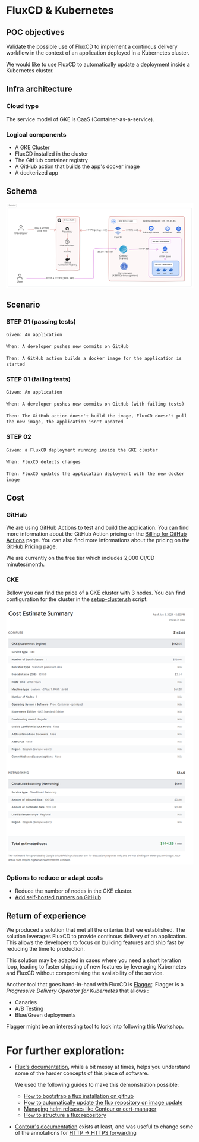 # FluxCD & Kubernetes

## POC objectives

Validate the possible use of FluxCD to implement a continous delivery workflow in the context of an application deployed in a Kubernetes cluster.

We would like to use FluxCD to automatically update a deployment inside a Kubernetes cluster.

## Infra architecture

### Cloud type

The service model of GKE is CaaS (Container-as-a-service).

### Logical components

- A GKE Cluster
- FluxCD installed in the cluster
- The GitHub container registry
- A GitHub action that builds the app's docker image
- A dockerized app

## Schema

![Schema](./_images/schema.png)

## Scenario

### STEP 01 (passing tests)

```
Given: An application

When: A developer pushes new commits on GitHub

Then: A GitHub action builds a docker image for the application is started
```

### STEP 01 (failing tests)

```
Given: An application

When: A developer pushes new commits on GitHub (with failing tests)

Then: The GitHub action doesn't build the image, FluxCD doesn't pull the new image, the application isn't updated
```

### STEP 02

```
Given: a FluxCD deployment running inside the GKE cluster

When: FluxCD detects changes

Then: FluxCD updates the application deployment with the new docker image
```

## Cost

### GitHub

We are using GitHub Actions to test and build the application. You can find more information about the GitHub Action pricing on the [Billing for GitHub Actions](https://docs.github.com/en/billing/managing-billing-for-github-actions/about-billing-for-github-actions) page. You can also find more informations about the pricing on the [GitHub Pricing](https://github.com/pricing) page.

We are currently on the free tier which includes 2,000 CI/CD minutes/month.

### GKE

Bellow you can find the price of a GKE cluster with 3 nodes. You can find configuration for the cluster in the [setup-cluster.sh](./scripts/setup-cluster.sh) script.

![GKE Cost Estimate Summary](./_images/gke_cost_estimate.png)

### Options to reduce or adapt costs

- Reduce the number of nodes in the GKE cluster.
- [Add self-hosted runners on GitHub](https://docs.github.com/en/actions/hosting-your-own-runners/managing-self-hosted-runners/about-self-hosted-runners)

## Return of experience

We produced a solution that met all the criterias that we established. The solution leverages FluxCD to provide continous delivery of an application. This allows the developers to focus on building features and ship fast by reducing the time to production.

This solution may be adapted in cases where you need a short iteration loop, leading to faster shipping of new features by leveraging Kubernetes and FluxCD without compromising the availability of the service.

Another tool that goes hand-in-hand with FluxCD is [Flagger](https://flagger.app/). Flagger is a _Progressive Delivery Operator for Kubernetes_ that allows :

- Canaries
- A/B Testing
- Blue/Green deployments

Flagger might be an interesting tool to look into following this Workshop.


# For further exploration:
- [Flux's documentation](https://fluxcd.io/flux/), while a bit messy at times, helps you understand some of the harder concepts of this piece of software.
    
    We used the following guides to make this demonstration possible:
    - [How to bootstrap a flux installation on github](https://fluxcd.io/flux/installation/bootstrap/github/)
    - [How to automatically update the flux repository on image update](https://fluxcd.io/flux/guides/image-update/)
    - [Managing helm releases like Contour or cert-manager](https://fluxcd.io/flux/guides/helmreleases/)
    - [How to structure a flux repository](https://fluxcd.io/flux/guides/repository-structure/)

- [Contour's documentation](https://projectcontour.io/) exists at least, and was useful to change some of the annotations for [HTTP -> HTTPS forwarding](https://projectcontour.io/docs/main/config/annotations/)